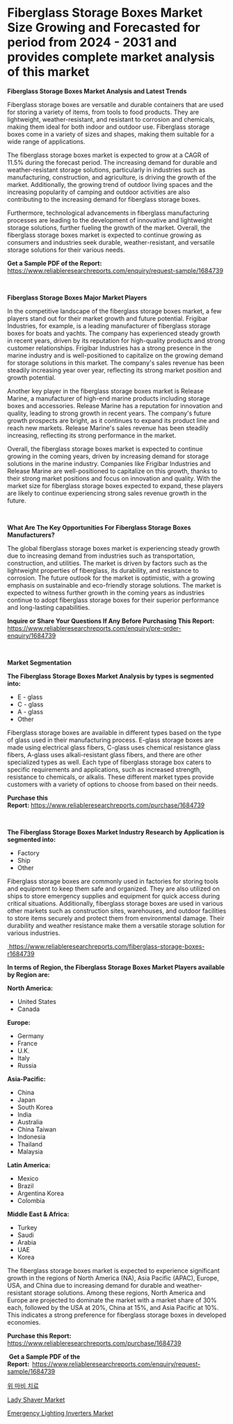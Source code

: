 <p><h1>Fiberglass Storage Boxes Market Size Growing and Forecasted for period from 2024 - 2031 and provides complete market analysis of this market</h1></p><p><strong>Fiberglass Storage Boxes Market Analysis and Latest Trends</strong></p>
<p><p>Fiberglass storage boxes are versatile and durable containers that are used for storing a variety of items, from tools to food products. They are lightweight, weather-resistant, and resistant to corrosion and chemicals, making them ideal for both indoor and outdoor use. Fiberglass storage boxes come in a variety of sizes and shapes, making them suitable for a wide range of applications.</p><p>The fiberglass storage boxes market is expected to grow at a CAGR of 11.5% during the forecast period. The increasing demand for durable and weather-resistant storage solutions, particularly in industries such as manufacturing, construction, and agriculture, is driving the growth of the market. Additionally, the growing trend of outdoor living spaces and the increasing popularity of camping and outdoor activities are also contributing to the increasing demand for fiberglass storage boxes.</p><p>Furthermore, technological advancements in fiberglass manufacturing processes are leading to the development of innovative and lightweight storage solutions, further fueling the growth of the market. Overall, the fiberglass storage boxes market is expected to continue growing as consumers and industries seek durable, weather-resistant, and versatile storage solutions for their various needs.</p></p>
<p><strong>Get a Sample PDF of the Report:&nbsp;</strong> <a href="https://www.reliableresearchreports.com/enquiry/request-sample/1684739">https://www.reliableresearchreports.com/enquiry/request-sample/1684739</a></p>
<p>&nbsp;</p>
<p><strong>Fiberglass Storage Boxes Major Market Players</strong></p>
<p><p>In the competitive landscape of the fiberglass storage boxes market, a few players stand out for their market growth and future potential. Frigibar Industries, for example, is a leading manufacturer of fiberglass storage boxes for boats and yachts. The company has experienced steady growth in recent years, driven by its reputation for high-quality products and strong customer relationships. Frigibar Industries has a strong presence in the marine industry and is well-positioned to capitalize on the growing demand for storage solutions in this market. The company's sales revenue has been steadily increasing year over year, reflecting its strong market position and growth potential.</p><p>Another key player in the fiberglass storage boxes market is Release Marine, a manufacturer of high-end marine products including storage boxes and accessories. Release Marine has a reputation for innovation and quality, leading to strong growth in recent years. The company's future growth prospects are bright, as it continues to expand its product line and reach new markets. Release Marine's sales revenue has been steadily increasing, reflecting its strong performance in the market.</p><p>Overall, the fiberglass storage boxes market is expected to continue growing in the coming years, driven by increasing demand for storage solutions in the marine industry. Companies like Frigibar Industries and Release Marine are well-positioned to capitalize on this growth, thanks to their strong market positions and focus on innovation and quality. With the market size for fiberglass storage boxes expected to expand, these players are likely to continue experiencing strong sales revenue growth in the future.</p></p>
<p>&nbsp;</p>
<p><strong>What Are The Key Opportunities For Fiberglass Storage Boxes Manufacturers?</strong></p>
<p><p>The global fiberglass storage boxes market is experiencing steady growth due to increasing demand from industries such as transportation, construction, and utilities. The market is driven by factors such as the lightweight properties of fiberglass, its durability, and resistance to corrosion. The future outlook for the market is optimistic, with a growing emphasis on sustainable and eco-friendly storage solutions. The market is expected to witness further growth in the coming years as industries continue to adopt fiberglass storage boxes for their superior performance and long-lasting capabilities.</p></p>
<p><strong>Inquire or Share Your Questions If Any Before Purchasing This Report:</strong> <a href="https://www.reliableresearchreports.com/enquiry/pre-order-enquiry/1684739">https://www.reliableresearchreports.com/enquiry/pre-order-enquiry/1684739</a></p>
<p>&nbsp;</p>
<p><strong>Market Segmentation</strong></p>
<p><strong>The Fiberglass Storage Boxes Market Analysis by types is segmented into:</strong></p>
<p><ul><li>E - glass</li><li>C - glass</li><li>A - glass</li><li>Other</li></ul></p>
<p><p>Fiberglass storage boxes are available in different types based on the type of glass used in their manufacturing process. E-glass storage boxes are made using electrical glass fibers, C-glass uses chemical resistance glass fibers, A-glass uses alkali-resistant glass fibers, and there are other specialized types as well. Each type of fiberglass storage box caters to specific requirements and applications, such as increased strength, resistance to chemicals, or alkalis. These different market types provide customers with a variety of options to choose from based on their needs.</p></p>
<p><strong>Purchase this Report:&nbsp;</strong><a href="https://www.reliableresearchreports.com/purchase/1684739">https://www.reliableresearchreports.com/purchase/1684739</a></p>
<p>&nbsp;</p>
<p><strong>The Fiberglass Storage Boxes Market Industry Research by Application is segmented into:</strong></p>
<p><ul><li>Factory</li><li>Ship</li><li>Other</li></ul></p>
<p><p>Fiberglass storage boxes are commonly used in factories for storing tools and equipment to keep them safe and organized. They are also utilized on ships to store emergency supplies and equipment for quick access during critical situations. Additionally, fiberglass storage boxes are used in various other markets such as construction sites, warehouses, and outdoor facilities to store items securely and protect them from environmental damage. Their durability and weather resistance make them a versatile storage solution for various industries.</p></p>
<p><a href="https://www.reliableresearchreports.com/fiberglass-storage-boxes-r1684739">&nbsp;https://www.reliableresearchreports.com/fiberglass-storage-boxes-r1684739</a></p>
<p><strong>In terms of Region, the Fiberglass Storage Boxes Market Players available by Region are:</strong></p>
<p>
    <p> <strong> North America: </strong>
        <ul>
            <li>United States</li>
            <li>Canada</li>
        </ul>
        </p> 
    <p> <strong> Europe: </strong>
        <ul>
            <li>Germany</li>
            <li>France</li>
            <li>U.K.</li>
            <li>Italy</li>
            <li>Russia</li>
        </ul>
        </p> 
    <p> <strong> Asia-Pacific: </strong>
        <ul>
            <li>China</li>
            <li>Japan</li>
            <li>South Korea</li>
            <li>India</li>
            <li>Australia</li>
            <li>China Taiwan</li>
            <li>Indonesia</li>
            <li>Thailand</li>
            <li>Malaysia</li>
        </ul>
        </p> 
    <p> <strong> Latin America: </strong>
        <ul>
            <li>Mexico</li>
            <li>Brazil</li>
            <li>Argentina Korea</li>
            <li>Colombia</li>
        </ul>
        </p> 
    <p> <strong> Middle East & Africa: </strong>
        <ul>
            <li>Turkey</li>
            <li>Saudi</li>
            <li>Arabia</li>
            <li>UAE</li>
            <li>Korea</li>
        </ul>
    </p>
    </p>
<p><p>The fiberglass storage boxes market is expected to experience significant growth in the regions of North America (NA), Asia Pacific (APAC), Europe, USA, and China due to increasing demand for durable and weather-resistant storage solutions. Among these regions, North America and Europe are projected to dominate the market with a market share of 30% each, followed by the USA at 20%, China at 15%, and Asia Pacific at 10%. This indicates a strong preference for fiberglass storage boxes in developed economies.</p></p>
<p><strong>Purchase this Report: </strong><a href="https://www.reliableresearchreports.com/purchase/1684739">https://www.reliableresearchreports.com/purchase/1684739</a></p>
<p>&nbsp;<strong>Get a Sample PDF of the Report:&nbsp;&nbsp;</strong><a href="https://www.reliableresearchreports.com/enquiry/request-sample/1684739">https://www.reliableresearchreports.com/enquiry/request-sample/1684739</a></p>
<p><strong></strong></p>
<p><p><a href="https://medium.com/@corneliutrifa2022/%EC%9C%84-%EC%8B%9D%EB%8F%84-%EB%A7%88%EB%B9%84-%EC%B9%98%EB%A3%8C-%EC%8B%9C%EC%9E%A5-%EC%A2%85%EB%A5%98-%EC%9D%91%EC%9A%A9-%EB%B0%8F-%EC%A7%80%EB%A6%AC%EC%97%90-%EB%8C%80%ED%95%9C-%ED%8F%AC%EA%B4%84%EC%A0%81%EC%9D%B8-%ED%8F%89%EA%B0%80-3f90a02836ef">위 마비 치료</a></p><p><a href="https://www.linkedin.com/pulse/analyzing-lady-shaver-market-global-industry-perspective-cbhdc?trackingId=eemLSkXnXK5SGnRrPhDbgA%3D%3D">Lady Shaver Market</a></p><p><a href="https://www.linkedin.com/pulse/emergency-lighting-inverters-market-outlook-industry-overview-gmiif?trackingId=Y6uw9GCPPOMTOi%2Fh58nerA%3D%3D">Emergency Lighting Inverters Market</a></p></p>